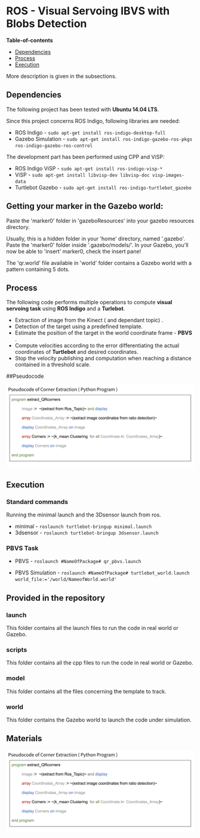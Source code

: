 # ROS - Visual Servoing IBVS with Blobs Detection

**Table-of-contents**

* [Dependencies](#dependencies)
* [Process](#process)
* [Execution](#execution)

More description is given in the subsections.

## Dependencies

The following project has been tested with **Ubuntu 14.04 LTS**.

Since this project concerns ROS Indigo, following libraries are needed:

* ROS Indigo - `sudo apt-get install ros-indigo-desktop-full`
* Gazebo Simulation - `sudo apt-get install ros-indigo-gazebo-ros-pkgs ros-indigo-gazebo-ros-control`

The development part has been performed using CPP and ViSP:

* ROS Indigo ViSP - `sudo apt-get install ros-indigo-visp-*`
* ViSP - `sudo apt-get install libvisp-dev libvisp-doc visp-images-data`
* Turtlebot Gazebo - `sudo apt-get install ros-indigo-turtlebot_gazebo`

## Getting your marker in the Gazebo world:
Paste the 'marker0' folder in 'gazeboResources' into your gazebo resources directory.

Usually, this is a hidden folder in your 'home' directory, named '.gazebo'. Paste the 'marker0' folder inside '.gazebo/models/'. In your Gazebo, you'll now be able to 'insert' marker0, check the insert pane!

The 'qr.world' file available in 'world' folder contains a Gazebo world with a pattern containing 5 dots. 


## Process

The following code performs multiple operations to compute **visual servoing task** using **ROS Indigo** and a **Turlebot**.

* Extraction of image from the Kinect ( and dependant topic) .
* Detection of the target using a predefined template.
* Estimate the position of the target in the world coordinate frame -  **PBVS** .
* Compute velocities according to the error differentiating the actual coordinates of **Turtlebot** and desired coordinates.
* Stop the velocity publishing and computation when reaching a distance contained in a threshold scale.

##Pseudocode

![Base QR](ressources/pseudocodepython.png)

## Execution

### Standard commands

Running the minimal launch and the 3Dsensor launch from ros.

* minimal - `roslaunch turtlebot-bringup minimal.launch`
* 3dsensor - `roslaunch turtlebot-bringup 3dsensor.launch`

### PBVS Task

* PBVS - `roslaunch #NameOfPackage# qr_pbvs.launch`

* PBVS Simulation - `roslaunch #NameOfPackage# turtlebot_world.launch world_file:='/world/NameofWorld.world' `

## Provided in the repository

### launch

This folder contains all the launch files to run the code in real world or Gazebo.

### scripts

This folder contains all the cpp files to run the code in real world or Gazebo.

### model

This folder contains all the files concerning the template to track.

### world

This folder contains the Gazebo world to launch the code under simulation.

## Materials

![Base QR](ressources/pseudocodepython.png)
